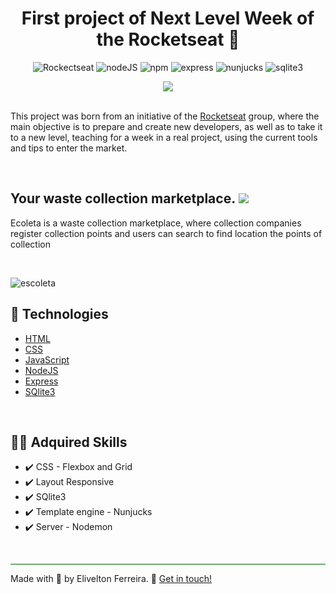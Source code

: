 <h1 align="center">First project of Next Level Week of the Rocketseat 🚀</h1> 
<p align="center">
  <img alt="Rockectseat" src="https://img.shields.io/badge/Next Level Week-@Rockectseat-purple.svg?cacheSeconds=2592000" />

  <img alt="nodeJS" src="https://img.shields.io/badge/nodeJS-12.17.0-green.svg?cacheSeconds=2592000" />

  <img alt="npm" src="https://img.shields.io/badge/npm-6.14.4-orange.svg?cacheSeconds=2592000" />

  <img alt="express" src="https://img.shields.io/badge/express-4.17.1-lightgray.svg?cacheSeconds=2592000" />
  
  <img alt="nunjucks" src="https://img.shields.io/badge/nunjucks-3.2.1-lightgeend.svg?cacheSeconds=2592000" />

  <img alt="sqlite3" src="https://img.shields.io/badge/sqlite3-4.2.0-lightblue.svg?cacheSeconds=2592000" />
</p>


 <center> <img src="https://downloadcursos.top/wp-content/uploads/2020/06/next.jpg"/></center>


<br/>
<p>
 This project was born from an initiative of the <a href="https://rocketseat.com.br/">Rocketseat</a> group, where the main objective is to prepare and create new developers, as well as to take it to a new level, teaching for a week in a real project, using the current tools and tips to enter the market.
</p>
<br/>


  <h2> Your waste collection marketplace. 
  <img src="https://img.icons8.com/color/48/000000/recycle-sign.png"/>
  </h2>

<p> Ecoleta is a waste collection marketplace, where collection companies register collection points and users can search to find location the points of collection </p>
<br/>


![escoleta](https://media.giphy.com/media/jnPBhjdImgOTRv4oo7/giphy.gif "escoleta!") 
<br/>

## :rocket: Technologies
- [HTML](https://www.w3schools.com/html/)
- [CSS](https://www.w3schools.com/css/)
- [JavaScript](https://pt.wikipedia.org/wiki/JavaScript)
- [NodeJS](https://pt.wikipedia.org/wiki/Node.js)
- [Express](https://en.wikipedia.org/wiki/Express.js)
- [SQlite3](https://www.sqlite.org/index.html)
<br />

## :man_technologist: Adquired Skills

  - :heavy_check_mark: CSS - Flexbox and Grid 
  - :heavy_check_mark: Layout Responsive
  - :heavy_check_mark: SQlite3
  - :heavy_check_mark: Template engine - Nunjucks
  - :heavy_check_mark: Server - Nodemon
<br />

<hr style="background-color:darkgreen">

Made with :green_heart: by Elivelton Ferreira. :calling: [Get in touch!](https://www.linkedin.com/in/eliveltonsf/)


